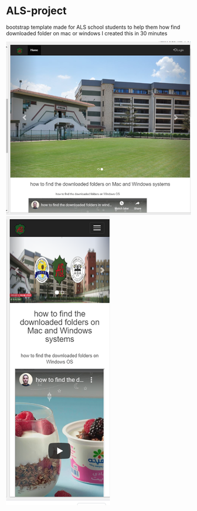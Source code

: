 # ALS-project
bootstrap template made for ALS school students to help them how find downloaded folder on mac or windows I created this in 30 minutes

<img src="imgtwo.PNG">
<img src="imgone.PNG">
